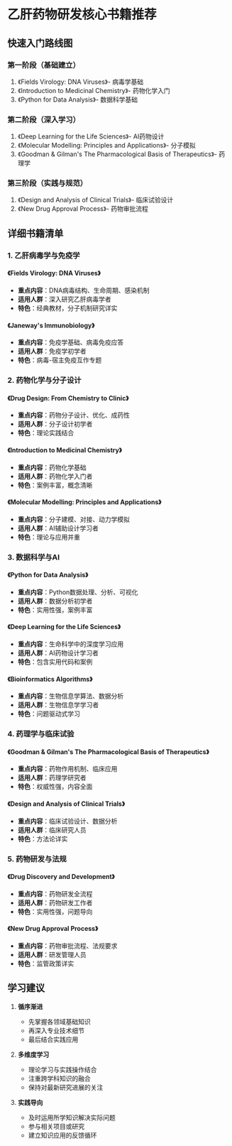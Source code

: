 # 乙肝药物研发核心书籍推荐

## 快速入门路线图

### 第一阶段（基础建立）
1. 《Fields Virology: DNA Viruses》- 病毒学基础
2. 《Introduction to Medicinal Chemistry》- 药物化学入门
3. 《Python for Data Analysis》- 数据科学基础

### 第二阶段（深入学习）
1. 《Deep Learning for the Life Sciences》- AI药物设计
2. 《Molecular Modelling: Principles and Applications》- 分子模拟
3. 《Goodman & Gilman's The Pharmacological Basis of Therapeutics》- 药理学

### 第三阶段（实践与规范）
1. 《Design and Analysis of Clinical Trials》- 临床试验设计
2. 《New Drug Approval Process》- 药物审批流程

## 详细书籍清单

### 1. 乙肝病毒学与免疫学
#### 《Fields Virology: DNA Viruses》
- **重点内容**：DNA病毒结构、生命周期、感染机制
- **适用人群**：深入研究乙肝病毒学者
- **特色**：经典教材，分子机制研究详实

#### 《Janeway's Immunobiology》
- **重点内容**：免疫学基础、病毒免疫应答
- **适用人群**：免疫学初学者
- **特色**：病毒-宿主免疫互作专题

### 2. 药物化学与分子设计
#### 《Drug Design: From Chemistry to Clinic》
- **重点内容**：药物分子设计、优化、成药性
- **适用人群**：分子设计初学者
- **特色**：理论实践结合

#### 《Introduction to Medicinal Chemistry》
- **重点内容**：药物化学基础
- **适用人群**：药物化学入门者
- **特色**：案例丰富，概念清晰

#### 《Molecular Modelling: Principles and Applications》
- **重点内容**：分子建模、对接、动力学模拟
- **适用人群**：AI辅助设计学习者
- **特色**：理论与应用并重

### 3. 数据科学与AI
#### 《Python for Data Analysis》
- **重点内容**：Python数据处理、分析、可视化
- **适用人群**：数据分析初学者
- **特色**：实用性强，案例丰富

#### 《Deep Learning for the Life Sciences》
- **重点内容**：生命科学中的深度学习应用
- **适用人群**：AI药物设计学习者
- **特色**：包含实用代码和案例

#### 《Bioinformatics Algorithms》
- **重点内容**：生物信息学算法、数据分析
- **适用人群**：生物信息学学习者
- **特色**：问题驱动式学习

### 4. 药理学与临床试验
#### 《Goodman & Gilman's The Pharmacological Basis of Therapeutics》
- **重点内容**：药物作用机制、临床应用
- **适用人群**：药理学研究者
- **特色**：权威性强，内容全面

#### 《Design and Analysis of Clinical Trials》
- **重点内容**：临床试验设计、数据分析
- **适用人群**：临床研究人员
- **特色**：方法论详实

### 5. 药物研发与法规
#### 《Drug Discovery and Development》
- **重点内容**：药物研发全流程
- **适用人群**：药物研发工作者
- **特色**：实用性强，问题导向

#### 《New Drug Approval Process》
- **重点内容**：药物审批流程、法规要求
- **适用人群**：研发管理人员
- **特色**：监管政策详实

## 学习建议

1. **循序渐进**
   - 先掌握各领域基础知识
   - 再深入专业技术细节
   - 最后结合实践应用

2. **多维度学习**
   - 理论学习与实践操作结合
   - 注重跨学科知识的融合
   - 保持对最新研究进展的关注

3. **实践导向**
   - 及时运用所学知识解决实际问题
   - 参与相关项目或研究
   - 建立知识应用的反馈循环
